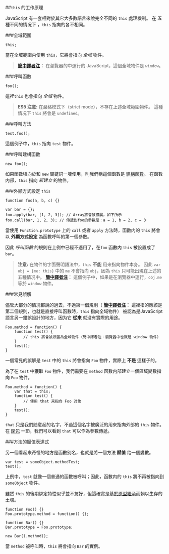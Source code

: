 ﻿##`this` 的工作原理

JavaScript 有一套相對於其它大多數語言來說完全不同的 `this` 處理機制。
在 **五** 種不同的情况下 ，`this` 指向的各不相同。

###全域範圍

    this;

當在全域範圍内使用 `this`，它將會指向 *全域* 物件。

> **[簡中譯者注][30]：** 在瀏覽器的中運行的 JavaScript，這個全域物件是 `window`。

###呼叫函數

    foo();

這裡`this` 也會指向 *全域* 物件。

> **ES5 注意:** 在嚴格模式下（strict mode），不存在上述全域範圍物件。
> 這種情况下 `this` 將會是 `undefined`。

###呼叫方法

    test.foo(); 

這個例子中，`this` 指向 `test` 物件。

###呼叫建構函數

    new foo(); 

如果函數頃向於和 `new` 關鍵詞一塊使用，則我們稱這個函數是 [建構函數](#function.constructors)。
在函數内部，`this` 指向 *新建立* 的物件。

###外顯方式設定 `this`

    function foo(a, b, c) {}
                          
    var bar = {};
    foo.apply(bar, [1, 2, 3]); // Array將會被擴展，如下所示
    foo.call(bar, 1, 2, 3); // 傳遞到foo的參數是：a = 1, b = 2, c = 3

當使用 `Function.prototype` 上的 `call` 或者 `apply` 方法時，函數内的 `this` 將會以 
**外顯方式設定** 為函數呼叫的第一個參數。

因此 *呼叫函數* 的規則在上例中已經不適用了，在`foo` 函數内 `this` 被設置成了 `bar`。

> **注意:** 在物件的字面聲明語法中，`this` **不能** 用來指向物件本身。
> 因此 `var obj = {me: this}` 中的 `me` 不會指向 `obj`，因為 `this` 只可能出現在上述的五種情况中。
> **[簡中譯者注][30]：** 這個例子中，如果是在瀏覽器中運行，`obj.me` 等於 `window` 物件。

###常見誤解

儘管大部分的情况都說的過去，不過第一個規則（ **[簡中譯者注][30]：** 這裡指的應該是第二個規則，也就是直接呼叫函數時，`this` 指向全域物件）
被認為是JavaScript語言另一錯誤設計的地方，因为它 **從來** 就没有實際的用途。

    Foo.method = function() {
        function test() {
            // this 將會被設置為全域物件（簡中譯者注：瀏覽器中也就是 window 物件）
        }
        test();
    }

一個常見的誤解是 `test` 中的 `this` 將會指向 `Foo` 物件，實際上 **不是** 這樣子的。

為了在 `test` 中獲取 `Foo` 物件，我們需要在 `method` 函數内部建立一個區域變數指向 `Foo` 物件。

    Foo.method = function() {
        var that = this;
        function test() {
            // 使用 that 来指向 Foo 对象
        }
        test();
    }

`that` 只是我們随意起的名字，不過這個名字被廣泛的用來指向外部的 `this` 物件。
在 [閉包](#function.closures) 一節，我們可以看到 `that` 可以作為參數傳遞。

###方法的賦值表達式

另一個看起來奇怪的地方是函數别名，也就是將一個方法 **賦值** 给一個變數。

    var test = someObject.methodTest;
    test();

上例中，`test` 就像一個普通的函數被呼叫；因此，函數内的 `this` 將不再被指向到 `someObject` 物件。

雖然 `this` 的後期绑定特性似乎並不友好，但這確實是[基於原型繼承](#object.prototype)而賴以生存的土壤。

    function Foo() {}
    Foo.prototype.method = function() {};

    function Bar() {}
    Bar.prototype = Foo.prototype;

    new Bar().method();

當 `method` 被呼叫時，`this` 將會指向 `Bar` 的實例。

[30]: http://cnblogs.com/sanshi/

